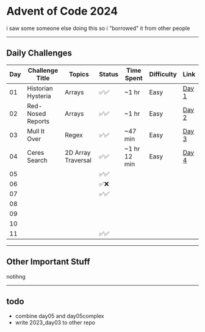 # Advent of Code 2024

i saw some someone else doing this so i "borrowed" it from other people

---

## Daily Challenges

| Day | Challenge Title    | Topics             | Status | Time Spent   | Difficulty | Link                                         |
|:----|--------------------|--------------------|--------|--------------|:-----------|:---------------------------------------------|
| 01  | Historian Hysteria | Arrays             | ✅✅     | ~1 hr        | Easy       | [Day 1](https://adventofcode.com/2024/day/1) |
| 02  | Red-Nosed Reports  | Arrays             | ✅✅     | ~1 hr        | Easy       | [Day 2](https://adventofcode.com/2024/day/2) |
| 03  | Mull It Over       | Regex              | ✅✅     | ~47 min      | Easy       | [Day 3](https://adventofcode.com/2024/day/3) |
| 04  | Ceres Search       | 2D Array Traversal | ✅✅     | ~1 hr 12 min | Easy       | [Day 4](https://adventofcode.com/2024/day/4) |
| 05  |                    |                    | ✅✅     |              |            |                                              |
| 06  |                    |                    | ✅❌     |              |            |                                              |
| 07  |                    |                    | ✅✅     |              |            |                                              |
| 08  |                    |                    |        |              |            |                                              |
| 09  |                    |                    |        |              |            |                                              |
| 10  |                    |                    |        |              |            |                                              |
| 11  |                    |                    | ✅✅     |              |            |                                              |

---

## Other Important Stuff

notihng

---

## todo

- combine day05 and day05complex
- write 2023_day03 to other repo